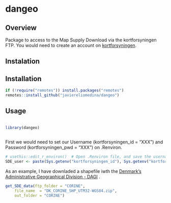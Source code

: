 
# dangeo

## Overview

Package to access to the Map Supply Download via the kortforsyningen
FTP. You would need to create an account on
[kortforsyningen](https://www.kortforsyningen.dk/indhold/min-side-0).

## Instalation

## Installation

``` r
if (!require("remotes")) install.packages("remotes")
remotes::install_github("javiereliomedina/dangeo")
```

## Usage

``` r
  
library(dangeo) 
 
```

First we would need to set our Username (kortforsyningen\_id = “XXX”)
and Password (kortforsyningen\_pwd = “XXX”) on .Renviron.

``` r
# usethis::edit_r_environ()  # Open .Renviron file, and save the username and password
SDE_user <- paste(Sys.getenv("kortforsyningen_id"), Sys.getenv("kortforsyningen_pwd"), sep = ":" )
```

As an example, I have downladed a shapefile iwth the [Denmark’s
Administrative Geographical Division -
DAGI](https://download.kortforsyningen.dk/content/geodataprodukter) .

``` r
get_SDE_data(ftp_folder = "CORINE",
    file_name  = "DK_CORINE_SHP_UTM32-WGS84.zip",
    out_folder = "CORINE")
```
